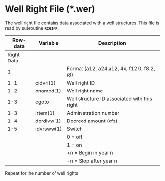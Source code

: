 # Well Right File (*.wer) #

The well right file contains data associated with a well structures. This file is read by subroutine **`RIGINP`**.

| Row-data							| Variable						| Description 								|				
| ------------------				| --------------------			| --------									|
| Right Data						| 								| 											| 
| 1									|	 							| Format (a12, a24,a12, 4x, f12.0, f8.2, i8) |
| 1-1								| cidvri(1)						| Well right ID |
| 1-2								| cnamed(1)						| Well right name |
| 1-3								| cgoto							| Well structure ID associated with this right |
| 1-3								| irtem(1)						| Administration number |
| 1-4								| dcrdivw(1)					| Decreed amount (cfs) |
| 1-5								| idvrsww(1)					| Switch |
| | 																| 0 = off |
| | 																| 1 = on |
| | 																| +n = Begin in year n |
| | 																| -n = Stop after year n |

Repeat for the number of well rights
